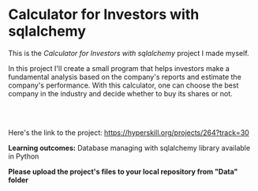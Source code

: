 # Calculator for Investors with sqlalchemy

This is the *Calculator for Investors with sqlalchemy* project I made myself.


<p>In this project I'll create a small program that helps investors make a fundamental analysis based on the company's reports and estimate the company's performance. With this calculator, one can choose the best company in the industry and decide whether to buy its shares or not.</p><br/><br/>

Here's the link to the project: https://hyperskill.org/projects/264?track=30

<p><b>Learning outcomes:</b> Database managing with sqlalchemy library available in Python</p>

<p><b>Please upload the project's files to your local repository from "Data" folder</b></p>
